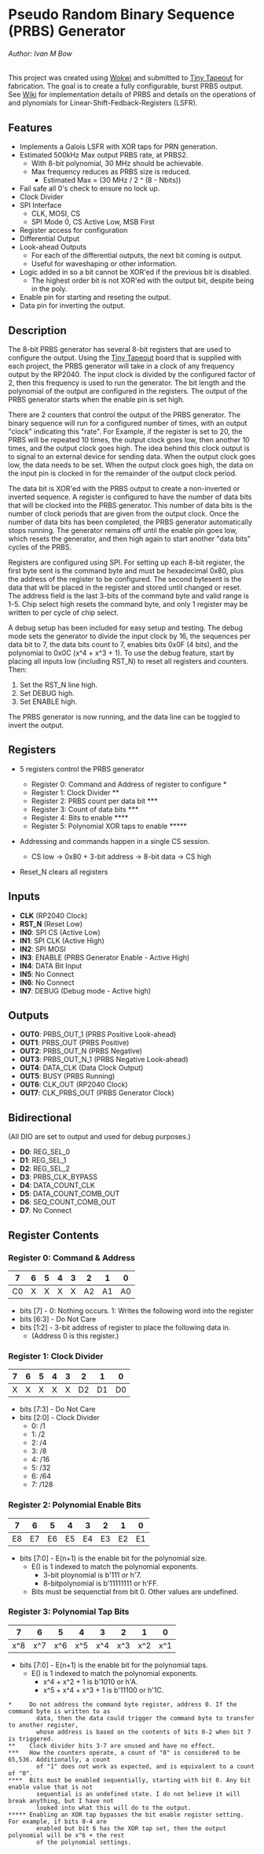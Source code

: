 # **Pseudo Random Binary Sequence (PRBS) Generator** #
###### Author: Ivan M Bow

This project was created using [Wokwi] and submitted to [Tiny Tapeout] for fabrication. The goal
is to create a fully configurable, burst PRBS output. See [Wiki] for implementation details of PRBS
and details on the operations of and plynomials for Linear-Shift-Fedback-Registers (LSFR).

## Features ##
- Implements a Galois LSFR with XOR taps for PRN generation.
- Estimated 500kHz Max output PRBS rate, at PRBS2.
  - With 8-bit polynomial, 30 MHz should be achievable.
  - Max frequency reduces as PRBS size is reduced.
    - Estimated Max = (30 MHz / 2 ^ (8 - Nbits))
- Fail safe all 0's check to ensure no lock up.
- Clock Divider
- SPI Interface
  - CLK, MOSI, CS
  - SPI Mode 0, CS Active Low, MSB First
- Register access for configuration
- Differential Output
- Look-ahead Outputs
  - For each of the differential outputs, the next bit coming is output.
  - Useful for waveshaping or other information.
- Logic added in so a bit cannot be XOR'ed if the previous bit is disabled.
  - The highest order bit is not XOR'ed with the output bit, despite being in the poly.
- Enable pin for starting and reseting the output.
- Data pin for inverting the output.

## Description ##
The 8-bit PRBS generator has several 8-bit registers that are used to configure the output.
Using the [Tiny Tapeout] board that is supplied with each project, the PRBS generator will take in a
clock of any frequency output by the RP2040. The input clock is divided by the configured factor of 2,
then this frequency is used to run the generator. The bit length and the polynomial of the output
are configured in the registers. The output of the PRBS generator starts when the enable pin is set high.

There are 2 counters that control the output of the PRBS generator. The binary sequence will
run for a configured number of times, with an output "clock" indicating this "rate". For Example,
if the register is set to 20, the PRBS will be repeated 10 times, the output clock goes low, then
another 10 times, and the output clock goes high. The idea behind this clock output is to signal
to an external device for sending data. When the output clock goes low, the data needs to be set.
When the output clock goes high, the data on the input pin is clocked in for the remainder of the
output clock period.

The data bit is XOR'ed with the PRBS output to create a non-inverted or inverted sequence. A
register is configured to have the number of data bits that will be clocked into the PRBS
generator. This number of data bits is the number of clock periods that are given from the output
clock. Once the number of data bits has been completed, the PRBS generator automatically stops
running. The generator remains off until the enable pin goes low, which resets the generator, and
then high again to start another "data bits" cycles of the PRBS.

Registers are configured using SPI. For setting up each 8-bit register, the first byte sent is the
command byte and must be hexadecimal 0x80, plus the address of the register to be configured. The
second bytesent is the data that wlll be placed in the register and stored until changed or reset.
The address field is the last 3-bits of the command byte and valid range is 1-5. Chip select high
resets the command byte, and only 1 register may be written to per cycle of chip select.

A debug setup has been included for easy setup and testing. The debug mode sets the generator to
divide the input clock by 16, the sequences per data bit to 7, the data bits count to 7, enables
bits 0x0F (4 bits), and the polynomial to 0x0C (x^4 + x^3 + 1). To use the debug feature, start by
placing all inputs low (including RST_N) to reset all registers and counters. Then:

1) Set the RST_N line high.
2) Set DEBUG high.
3) Set ENABLE high.

The PRBS generator is now running, and the data line can be toggled to invert the output.

## Registers
- 5 registers control the PRBS generator
  - Register 0: Command and Address of register to configure *
  - Register 1: Clock Divider **
  - Register 2: PRBS count per data bit ***
  - Register 3: Count of data bits ***
  - Register 4: Bits to enable ****
  - Register 5: Polynomial XOR taps to enable *****

- Addressing and commands happen in a single CS session.
  - CS low -> 0x80 + 3-bit address -> 8-bit data -> CS high
- Reset_N clears all registers

## Inputs
- **CLK** (RP2040 Clock)
- **RST_N** (Reset Low)
- **IN0**: SPI CS (Active Low)
- **IN1**: SPI CLK (Active High)
- **IN2**: SPI MOSI
- **IN3**: ENABLE (PRBS Generator Enable - Active High)
- **IN4**: DATA Bit Input
- **IN5**: No Connect
- **IN6**: No Connect
- **IN7**: DEBUG (Debug mode - Active high)

## Outputs
- **OUT0**: PRBS_OUT_1   (PRBS Positive Look-ahead)
- **OUT1**: PRBS_OUT     (PRBS Positive)
- **OUT2**: PRBS_OUT_N   (PRBS Negative)
- **OUT3**: PRBS_OUT_N_1 (PRBS Negative Look-ahead)
- **OUT4**: DATA_CLK     (Data Clock Output)
- **OUT5**: BUSY         (PRBS Running)
- **OUT6**: CLK_OUT      (RP2040 Clock)
- **OUT7**: CLK_PRBS_OUT (PRBS Generator Clock)

## Bidirectional
(All DIO are set to output and used for debug purposes.)
- **D0**: REG_SEL_0
- **D1**: REG_SEL_1
- **D2**: REG_SEL_2
- **D3**: PRBS_CLK_BYPASS
- **D4**: DATA_COUNT_CLK
- **D5**: DATA_COUNT_COMB_OUT
- **D6**: SEQ_COUNT_COMB_OUT
- **D7**: No Connect

## Register Contents
### Register 0: Command & Address
| 7 | 6 | 5 | 4 | 3 | 2 | 1 | 0 |
|-|-|-|-|-|-|-|-|
| C0 | X | X | X | X | A2 | A1 | A0 |
- bits [7]   - 0: Nothing occurs.
               1: Writes the following word into the register
- bits [6:3] - Do Not Care
- bits [1:2] - 3-bit address of register to place the following data in.
  - (Address 0 is this register.)

### Register 1: Clock Divider
| 7 | 6 | 5 | 4 | 3 | 2 | 1 | 0 |
|-|-|-|-|-|-|-|-|
| X | X | X | X | X | D2 | D1 | D0 |
- bits [7:3] - Do Not Care
- bits [2:0] - Clock Divider
  - 0: /1
  - 1: /2
  - 2: /4
  - 3: /8
  - 4: /16
  - 5: /32
  - 6: /64
  - 7: /128

### Register 2: Polynomial Enable Bits
| 7 | 6 | 5 | 4 | 3 | 2 | 1 | 0 |
|-|-|-|-|-|-|-|-|
| E8 | E7 | E6 | E5 | E4 | E3 | E2 | E1 |
- bits [7:0] - E(n+1) is the enable bit for the polynomial size.
  - E() is 1 indexed to match the polynomial exponents.
    - 3-bit ploynomial is b'111 or h'7.
    - 8-bitpolynomial is b'11111111 or h'FF.
  - Bits must be sequenctial from bit 0. Other values are undefined.

### Register 3: Polynomial Tap Bits
| 7 | 6 | 5 | 4 | 3 | 2 | 1 | 0 |
|-|-|-|-|-|-|-|-|
| x^8 | x^7 | x^6 | x^5 | x^4 | x^3 | x^2 | x^1 |
- bits [7:0] - E(n+1) is the enable bit for the polynomial taps.
  - E() is 1 indexed to match the polynomial exponents.
    - x^4 + x^2 + 1 is b'1010 or h'A.
    - x^5 + x^4 + x^3 + 1 is b'11100 or h'1C.

```
*     Do not address the command byte register, address 0. If the command byte is written to as
        data, then the data could trigger the command byte to transfer to another register,
        whose address is based on the contents of bits 0-2 when bit 7 is triggered.
**    Clock divider bits 3-7 are unused and have no effect.
***   How the counters operate, a count of "0" is considered to be 65,536. Additionally, a count
        of "1" does not work as expected, and is equivalent to a count of "0".
****  Bits must be enabled sequentially, starting with bit 0. Any bit enable value that is not
        sequential is an undefined state. I do not believe it will break anything, but I have not
        looked into what this will do to the output.
***** Enabling an XOR tap bypasses the bit enable register setting. For example, if bits 0-4 are
        enabled but bit 6 has the XOR tap set, then the output polynomial will be x^6 + the rest
        of the polynomial settings.
```

[Wokwi]: <https://www.wokwi.com>
[Tiny Tapeout]: <https://www.tinytapeout.com>
[Wiki]: <https://en.wikipedia.org/wiki/Linear-feedback_shift_register>
